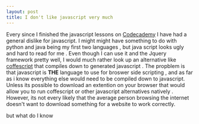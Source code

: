 ```yaml
---
layout: post
title: I don't like javascript very much
---
```


Every since I finished the javascript lessons on [Codecademy](http://www.codecademy.com/) I have had a general dislike for javascript. I might might have something to do with python and java being my first two languages , but java script looks ugly and hard to read for me . Even though I can use it and the Jquery framework pretty well, I would much rather look up an alternative like [coffescript](http://coffeescript.org/) that compiles down to generated javascript . The propblem is that javascript is **THE** language to use for broswer side scripting , and as far as i know everything else would need to be compiled down to javascript. Unless its possible to download an extention on your browser that would allow you to run coffescript or other javascript alternatives natively . However, its not every likely that the average person browsing the internet doesn't want to download something for a website to work correctly.

but what do I know 